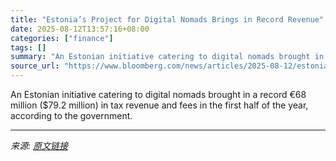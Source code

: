 ```yaml
---
title: "Estonia’s Project for Digital Nomads Brings in Record Revenue"
date: 2025-08-12T13:57:16+08:00
categories: ["finance"]
tags: []
summary: "An Estonian initiative catering to digital nomads brought in a record €68 million ($79.2 million) in tax revenue and fees in the first half of the year, according to the government."
source_url: "https://www.bloomberg.com/news/articles/2025-08-12/estonia-s-project-for-digital-nomads-brings-in-record-revenue"
---
```


An Estonian initiative catering to digital nomads brought in a record €68 million ($79.2 million) in tax revenue and fees in the first half of the year, according to the government.

---

*来源: [原文链接](https://www.bloomberg.com/news/articles/2025-08-12/estonia-s-project-for-digital-nomads-brings-in-record-revenue)*
